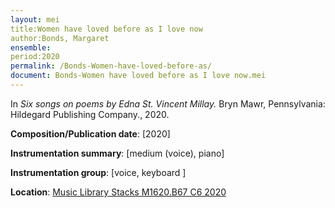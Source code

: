 ```yaml
---
layout: mei
title:Women have loved before as I love now
author:Bonds, Margaret
ensemble:
period:2020
permalink: /Bonds-Women-have-loved-before-as/
document: Bonds-Women have loved before as I love now.mei
---
```


In *Six songs on poems by Edna St. Vincent Millay.* Bryn Mawr, Pennsylvania:  Hildegard Publishing Company., 2020.

**Composition/Publication date**: [2020]

**Instrumentation summary**: [medium (voice), piano]

**Instrumentation group**: [voice, keyboard ]

**Location**: <a href="https://tufts-primo.hosted.exlibrisgroup.com/permalink/f/14dinuo/01TUN_ALMA21275315470003851" target="_blank">Music Library Stacks M1620.B67 C6 2020</a>
